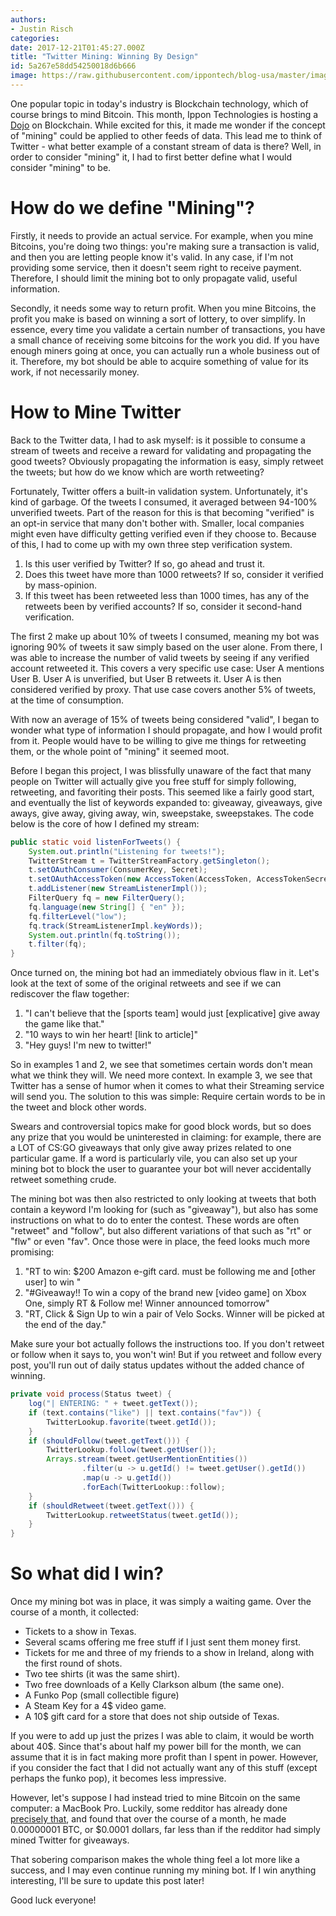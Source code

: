 ```yaml
---
authors:
- Justin Risch
categories:
date: 2017-12-21T01:45:27.000Z
title: "Twitter Mining: Winning By Design"
id: 5a267e58dd54250018d6b666
image: https://raw.githubusercontent.com/ippontech/blog-usa/master/images/2017/11/twittermining.png
---
```


One popular topic in today's industry is Blockchain technology, which of course brings to mind Bitcoin. This month, Ippon Technologies is hosting a [Dojo](http://blog.ippon.tech/first-coding-dojo-for-ippon-usa/) on Blockchain. While excited for this, it made me wonder if the concept of "mining" could be applied to other feeds of data. This lead me to think of Twitter - what better example of a constant stream of data is there? Well, in order to consider "mining" it, I had to first better define what I would consider "mining" to be.

# How do we define "Mining"?
Firstly, it needs to provide an actual service. For example, when you mine Bitcoins, you're doing two things: you're making sure a transaction is valid, and then you are letting people know it's valid. In any case, if I'm not providing some service, then it doesn't seem right to receive payment. Therefore, I should limit the mining bot to only propagate valid, useful information.

Secondly, it needs some way to return profit. When you mine Bitcoins, the profit you make is based on winning a sort of lottery, to over simplify. In essence, every time you validate a certain number of transactions, you have a small chance of receiving some bitcoins for the work you did. If you have enough miners going at once, you can actually run a whole business out of it. Therefore, my bot should be able to acquire something of value for its work, if not necessarily money.

# How to Mine Twitter
Back to the Twitter data, I had to ask myself: is it possible to consume a stream of tweets and receive a reward for validating and propagating the good tweets? Obviously propagating the information is easy, simply retweet the tweets; but how do we know which are worth retweeting?

Fortunately, Twitter offers a built-in validation system. Unfortunately, it's kind of garbage. Of the tweets I consumed, it averaged between 94-100% unverified tweets. Part of the reason for this is that becoming "verified" is an opt-in service that many don't bother with. Smaller, local companies might even have difficulty getting verified even if they choose to. Because of this, I had to come up with my own three step verification system.

1. Is this user verified by Twitter? If so, go ahead and trust it.
2. Does this tweet have more than 1000 retweets? If so, consider it verified by mass-opinion.
3. If this tweet has been retweeted less than 1000 times, has any of the retweets been by verified accounts? If so, consider it second-hand verification.

The first 2 make up about 10% of tweets I consumed, meaning my bot was ignoring 90% of tweets it saw simply based on the user alone. From there, I was able to increase the number of valid tweets by seeing if any verified account retweeted it. This covers a very specific use case: User A mentions User B. User A is unverified, but User B retweets it. User A is then considered verified by proxy. That use case covers another 5% of tweets, at the time of consumption.

With now an average of 15% of tweets being considered "valid", I began to wonder what type of information I should propagate, and how I would profit from it. People would have to be willing to give me things for retweeting them, or the whole point of "mining" it seemed moot.

Before I began this project, I was blissfully unaware of the fact that many people on Twitter will actually give you free stuff for simply following, retweeting, and favoriting their posts. This seemed like a fairly good start, and eventually the list of keywords expanded to: giveaway, giveaways, give aways, give away, giving away, win, sweepstake, sweepstakes. The code below is the core of how I defined my stream:

```java
public static void listenForTweets() {
    System.out.println("Listening for tweets!");
    TwitterStream t = TwitterStreamFactory.getSingleton();
    t.setOAuthConsumer(ConsumerKey, Secret);
    t.setOAuthAccessToken(new AccessToken(AccessToken, AccessTokenSecret, userId));
    t.addListener(new StreamListenerImpl());
    FilterQuery fq = new FilterQuery();
    fq.language(new String[] { "en" });
    fq.filterLevel("low");
    fq.track(StreamListenerImpl.keyWords));
    System.out.println(fq.toString());
    t.filter(fq);
}
```

Once turned on, the mining bot had an immediately obvious flaw in it. Let's look at the text of some of the original retweets and see if we can rediscover the flaw together:

1. "I can't believe that the [sports team] would just [explicative] give away the game like that."
2. "10 ways to win her heart! [link to article]"
3. "Hey guys! I'm new to twitter!"

So in examples 1 and 2, we see that sometimes certain words don't mean what we think they will. We need more context. In example 3, we see that Twitter has a sense of humor when it comes to what their Streaming service will send you. The solution to this was simple: Require certain words to be in the tweet and block other words.

Swears and controversial topics make for good block words, but so does any prize that you would be uninterested in claiming: for example, there are a LOT of CS:GO giveaways that only give away prizes related to one particular game. If a word is particularly vile, you can also set up your mining bot to block the user to guarantee your bot will never accidentally retweet something crude.

The mining bot was then also restricted to only looking at tweets that both contain a keyword I'm looking for (such as "giveaway"), but also has some instructions on what to do to enter the contest. These words are often "retweet" and "follow", but also different variations of that such as "rt" or "flw" or even "fav". Once those were in place, the feed looks much more promising:

1. "RT to win: $200 Amazon e-gift card. must be following me and [other user] to win "
2. "#Giveaway!! To win a copy of the brand new [video game] on Xbox One, simply RT & Follow me! Winner announced tomorrow"
3. "RT, Click & Sign Up to win a pair of Velo Socks. Winner will be picked at the end of the day."

Make sure your bot actually follows the instructions too. If you don't retweet or follow when it says to, you won't win! But if you retweet and follow every post, you'll run out of daily status updates without the added chance of winning.

```java
private void process(Status tweet) {
    log("| ENTERING: " + tweet.getText());
    if (text.contains("like") || text.contains("fav")) {
        TwitterLookup.favorite(tweet.getId());
    }
    if (shouldFollow(tweet.getText())) {
        TwitterLookup.follow(tweet.getUser());
        Arrays.stream(tweet.getUserMentionEntities())
                .filter(u -> u.getId() != tweet.getUser().getId())
                .map(u -> u.getId())
                .forEach(TwitterLookup::follow);
    }
    if (shouldRetweet(tweet.getText())) {
        TwitterLookup.retweetStatus(tweet.getId());
    }
}
```

# So what did I win?
Once my mining bot was in place, it was simply a waiting game. Over the course of a month, it collected:
- Tickets to a show in Texas.
- Several scams offering me free stuff if I just sent them money first.
- Tickets for me and three of my friends to a show in Ireland, along with the first round of shots.
- Two tee shirts (it was the same shirt).
- Two free downloads of a Kelly Clarkson album (the same one).
- A Funko Pop (small collectible figure)
- A Steam Key for a 4$ video game.
- A 10$ gift card for a store that does not ship outside of Texas.

If you were to add up just the prizes I was able to claim, it would be worth about 40$. Since that's about half my power bill for the month, we can assume that it is in fact making more profit than I spent in power. However, if you consider the fact that I did not actually want any of this stuff (except perhaps the funko pop), it becomes less impressive.

However, let's suppose I had instead tried to mine Bitcoin on the same computer: a MacBook Pro. Luckily, some redditor has already done [precisely that](https://www.reddit.com/r/Bitcoin/comments/6cf1wn/i_mined_bitcoin_for_33_straight_hours_with_my/), and found that over the course of a month, he made 0.00000001 BTC, or $0.0001 dollars, far less than if the redditor had simply mined Twitter for giveaways.

That sobering comparison makes the whole thing feel a lot more like a success, and I may even continue running my mining bot. If I win anything interesting, I'll be sure to update this post later!

Good luck everyone!
